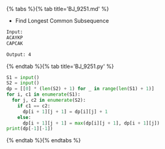 {% tabs %}{% tab title='BJ_9251.md' %}

* Find Longest Common Subsequence

```txt
Input:
ACAYKP
CAPCAK

Output: 4
```

{% endtab %}{% tab title='BJ_9251.py' %}

```py
S1 = input()
S2 = input()
dp = [[0] * (len(S2) + 1) for _ in range(len(S1) + 1)]
for i, c1 in enumerate(S1):
  for j, c2 in enumerate(S2):
    if c1 == c2:
      dp[i + 1][j + 1] = dp[i][j] + 1
    else:
      dp[i + 1][j + 1] = max(dp[i][j + 1], dp[i + 1][j])
print(dp[-1][-1])
```

{% endtab %}{% endtabs %}

